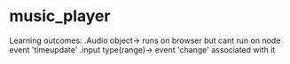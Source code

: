 # music_player

Learning outcomes:
.Audio object->
runs on browser but cant run on node
event 'timeupdate'
.input type(range)->
event 'change' associated with it

[website]: [https://stackoverflow.com](http://127.0.0.1:5500/music_player/index.html)


